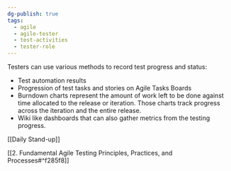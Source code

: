```yaml
---
dg-publish: true
tags:
  - agile
  - agile-tester
  - test-activities
  - tester-role
---
```

Testers can use various methods to record test progress and status:
- Test automation results
- Progression of test tasks and stories on Agile Tasks Boards
- Burndown charts represent the amount of work left to be done against time allocated to the release or iteration. Those charts track progress across the iteration and the entire release.
- Wiki like dashboards that can also gather metrics from the testing progress.

[[Daily Stand-up]] 

[[2. Fundamental Agile Testing Principles, Practices, and Processes#^f285f8]]


